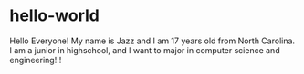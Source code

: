 # hello-world

Hello Everyone!
My name is Jazz and I am 17 years old from North Carolina. I am a junior in highschool, and I want to major in computer science and engineering!!!
